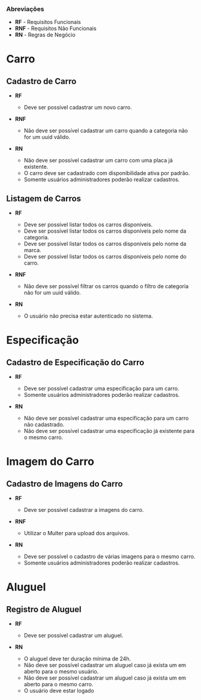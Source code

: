 ### Abreviações

- **RF** - Requisitos Funcionais
- **RNF** - Requisitos Não Funcionais
- **RN** - Regras de Negócio

# Carro

## Cadastro de Carro

- **RF**

  - Deve ser possível cadastrar um novo carro.

- **RNF**

  - Não deve ser possível cadastrar um carro quando a categoria não for um uuid válido.

- **RN**

  - Não deve ser possível cadastrar um carro com uma placa já existente.
  - O carro deve ser cadastrado com disponibilidade ativa por padrão.
  - Somente usuários administradores poderão realizar cadastros.

## Listagem de Carros

- **RF**

  - Deve ser possível listar todos os carros disponíveis.
  - Deve ser possível listar todos os carros disponíveis pelo nome da categoria.
  - Deve ser possível listar todos os carros disponíveis pelo nome da marca.
  - Deve ser possível listar todos os carros disponíveis pelo nome do carro.

- **RNF**

  - Não deve ser possível filtrar os carros quando o filtro de categoria não for um uuid válido.

- **RN**

  - O usuário não precisa estar autenticado no sistema.

# Especificação

## Cadastro de Especificação do Carro

- **RF**

  - Deve ser possível cadastrar uma especificação para um carro.
  - Somente usuários administradores poderão realizar cadastros.

- **RN**

  - Não deve ser possível cadastrar uma especificação para um carro não cadastrado.
  - Não deve ser possível cadastrar uma especificação já existente para o mesmo carro.

# Imagem do Carro

## Cadastro de Imagens do Carro

- **RF**

  - Deve ser possível cadastrar a imagens do carro.

- **RNF**

  - Utilizar o Multer para upload dos arquivos.

- **RN**

  - Deve ser possível o cadastro de várias imagens para o mesmo carro.
  - Somente usuários administradores poderão realizar cadastros.

# Aluguel

## Registro de Aluguel

- **RF**

  - Deve ser possível cadastrar um aluguel.

- **RN**

  - O aluguel deve ter duração mínima de 24h.
  - Não deve ser possível cadastrar um aluguel caso já exista um em aberto para o mesmo usuário.
  - Não deve ser possível cadastrar um aluguel caso já exista um em aberto para o mesmo carro.
  - O usuário deve estar logado